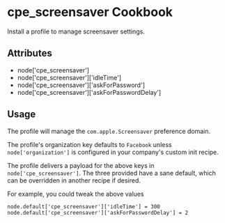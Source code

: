 cpe_screensaver Cookbook
========================
Install a profile to manage screensaver settings.


Attributes
----------
* node['cpe_screensaver']
* node['cpe_screensaver']['idleTime']
* node['cpe_screensaver']['askForPassword']
* node['cpe_screensaver']['askForPasswordDelay']

Usage
-----
The profile will manage the `com.apple.Screensaver` preference domain.

The profile's organization key defaults to `Facebook` unless `node['organization']` is
configured in your company's custom init recipe.

The profile delivers a payload for the above keys in `node['cpe_screensaver']`.  The three provided have a sane default, which can be overridden in another recipe if desired.

For example, you could tweak the above values 

    node.default['cpe_screensaver']['idleTime'] = 300
    node.default['cpe_screensaver']['askForPasswordDelay'] = 2
